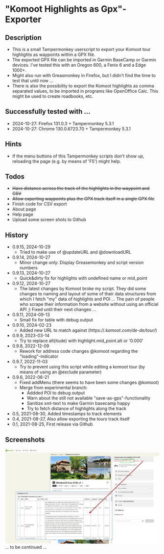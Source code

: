 # "Komoot Highlights as Gpx"-Exporter

## Description
* This is a small Tampermonkey userscript to export your Komoot tour highlights as waypoints within a GPX file. 
* The exported GPX file can be imported in Garmin BaseCamp or Garmin devices. I've tested this with an Oregon 600, a Fenix 6 and a Edge 1000+.
* Might also run with Greasmonkey in Firefox, but I didn't find the time to test that until now ...
* There is also the possibility to export the Komoot highlights as comma separated values, to be imported in programs like OpenOffice Calc. This might be used to create roadbooks, etc.

## Successfully tested with ...
- 2024-10-27: Firefox 131.0.3 + Tampermonkey 5.3.1
- 2024-10-27: Chrome 130.0.6723.70 + Tampermonkey 5.3.1

## Hints
- If the menu buttons of this Tampermonkey scripts don't show up,
reloading the page (e.g. by means of 'F5') might help.

## Todos
* ~~Have distance across the track of the highlights in the waypoint and CSV~~
* ~~Allow exporting waypoints plus the GPX track itself in a single GPX file~~
* Finish code for CSV export
* About page
* Help page
* Upload some screen shots to Github

## History
* 0.9.15, 2024-10-29
   * Tried to make use of @updateURL and @downloadURL
* 0.9.14, 2024-10-27
   * Minor change only: Display Greasemonkey and script version numbers
* 0.9.13, 2024-10-27
   * Quick&dirty fix for highlights with undefined name or mid_point
* 0.9.12, 2024-10-27
   * The latest changes by Komoot broke my script. They did some changes to naming and layout of
some of their data structures from which I fetch "my" data of highlights and POI ... 
The pain of people who scrape their information from a website without using an official API ;) 
Fixed until their next changes ...
* 0.9.11, 2024-09-13
   * Small fix for table with debug output
* 0.9.10, 2024-02-23
  * Added new URL to match against (https://*.komoot.com/de-de/tour/*)
* 0.9.9, 2023-03-14
  * Try to replace alt(itude) with highlight.mid_point.alt or '0.000'
* 0.9.8, 2022-12-09
  * Rework for address code changes @komoot regarding the "loading"-indicator
* 0.9.7, 2022-11-03
  * Try to prevent using this script while editing a komoot tour (by means of using an @exclude parameter)
* 0.9.6, 2022-06-21
  * Fixed addMenu (there seems to have been some changes @komoot)
  * Merge from experimental branch:
    * Addded POI to debug output
    * Warn about the still not available "save-as-gps"-functionality
    * Sanitize xml-text to make Garmin basecamp happy
    * Try to fetch distance of highlights along the track
* 0.5, 2021-08-30, Added timestamps to track elements
* 0.4, 2021-08-27, Also allow exporting the tours track itself
* 0.1, 2021-08-25, First release via Github

## Screenshots
![Screenshot ...](https://github.com/fjungclaus/KomootHighlightsAsGpxExporter/blob/bc8e36551a1e349eac6e18240b329c3711d335b7/2024-10-27%2016_06_51-2024-10-27%2015_21_39-Oktober24-Cuxi-233k-v1%20_%20Fahrradtour%20_%20Komoot.jpg)
... to be continued ...
